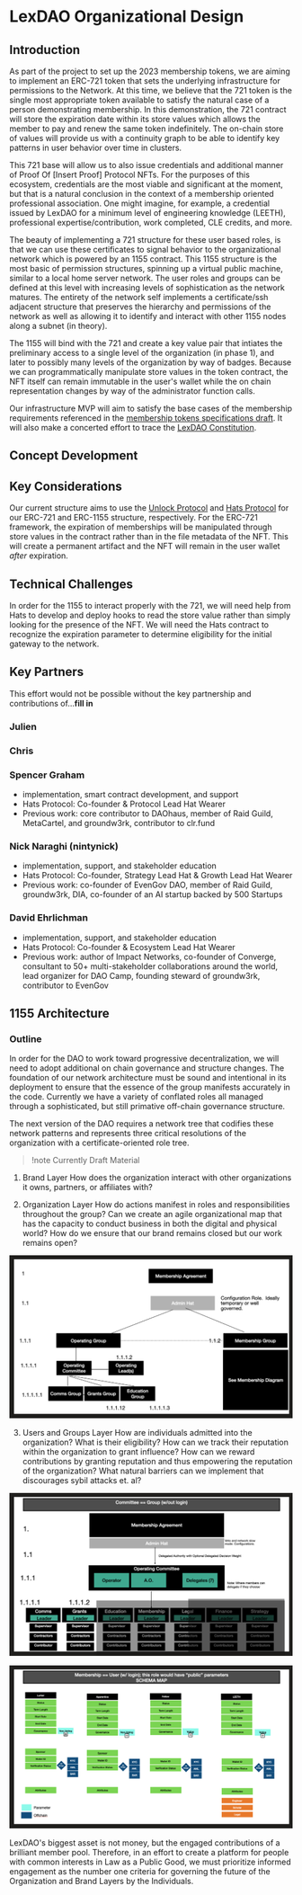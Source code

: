# LexDAO Organizational Design

## Introduction
As part of the project to set up the 2023 membership tokens, we are aiming to implement an ERC-721 token that sets the underlying infrastructure for permissions to the Network.  At this time, we believe that the 721 token is the single most appropriate token available to satisfy the natural case of a person demonstrating membership.  In this demonstration, the 721 contract will store the expiration date within its store values which allows the member to pay and renew the same token indefinitely.  The on-chain store of values will provide us with a continuity graph to be able to identify key patterns in user behavior over time in clusters.

This 721 base will allow us to also issue credentials and additional manner of Proof Of [Insert Proof] Protocol NFTs.  For the purposes of this ecosystem, credentials are the most viable and significant at the moment, but that is a natural conclusion in the context of a membership oriented professional association.  One might imagine, for example, a credential issued by LexDAO for a minimum level of engineering knowledge (LEETH), professional expertise/contribution, work completed, CLE credits, and more.  

The beauty of implementing a 721 structure for these user based roles, is that we can use these certificates to signal behavior to the organizational network which is powered by an 1155 contract.  This 1155 structure is the most basic of permission structures, spinning up a virtual public machine, similar to a local home server network.  The user roles and groups can be defined at this level with increasing levels of sophistication as the network matures.  The entirety of the network self implements a certificate/ssh adjacent structure that preserves the hierarchy and permissions of the network as well as allowing it to identify and interact with other 1155 nodes along a subnet (in theory).

The 1155 will bind with the 721 and create a key value pair that intiates the preliminary access to a single level of the organization (in phase 1), and later to possibly many levels of the organization by way of badges.  Because we can programmatically manipulate store values in the token contract, the NFT itself can remain immutable in the user's wallet while the on chain representation changes by way of the administrator function calls.

Our infrastructure MVP will aim to satisfy the base cases of the membership requirements referenced in the [membership tokens specifications draft](https://github.com/cimplylimited/LexDAO-MembershipToken-2023).  It will also make a concerted effort to trace the [LexDAO Constitution](https://github.com/lexDAO/LexDAO-Constitution/blob/master/LexDAO-Constitution%20v02.md).

## Concept Development

## Key Considerations
Our current structure aims to use the [Unlock Protocol](https://unlock-protocol.com/) and [Hats Protocol](https://www.hatsprotocol.xyz/) for our ERC-721 and ERC-1155 structure, respectively.  For the ERC-721 framework, the expiration of memberships will be manipulated through store values in the contract rather than in the file metadata of the NFT.  This will create a permanent artifact and the NFT will remain in the user wallet *after* expiration.  



## Technical Challenges
In order for the 1155 to interact properly with the 721, we will need help from Hats to develop and deploy hooks to read the store value rather than simply looking for the presence of the NFT.  We will need the Hats contract to recognize the expiration parameter to determine eligibility for the initial gateway to the network.

## Key Partners
This effort would not be possible without the key partnership and contributions of...**fill in**

### Julien

### Chris

### Spencer Graham 
 * implementation, smart contract development, and support
 * Hats Protocol: Co-founder & Protocol Lead Hat Wearer
 * Previous work: core contributor to DAOhaus, member of Raid Guild, MetaCartel, and groundw3rk, contributor to clr.fund

### Nick Naraghi (nintynick) 
 * implementation, support, and stakeholder education
 * Hats Protocol: Co-founder, Strategy Lead Hat & Growth Lead Hat Wearer
 * Previous work: co-founder of EvenGov DAO, member of Raid Guild, groundw3rk, DIA, co-founder of an AI startup backed by 500 Startups

### David Ehrlichman 
 * implementation, support, and stakeholder education
 * Hats Protocol: Co-founder & Ecosystem Lead Hat Wearer
 * Previous work: author of Impact Networks, co-founder of Converge, consultant to 50+ multi-stakeholder collaborations around the world, lead organizer for DAO Camp, founding steward of groundw3rk, contributor to EvenGov


## 1155 Architecture
### Outline

In order for the DAO to work toward progressive decentralization, we will need to adopt additional on chain governance and structure changes.  The foundation of our network architecture must be sound and intentional in its deployment to ensure that the essence of the group manifests accurately in the code.  Currently we have a variety of conflated roles all managed through a sophisticated, but still primative off-chain governance structure.

The next version of the DAO requires a network tree that codifies these network patterns and represents three critical resolutions of the organization with a certificate-oriented role tree.  
> !note
> Currently Draft Material

1. Brand Layer
How does the organization interact with other organizations it owns, partners, or affiliates with?



2. Organization Layer
How do actions manifest in roles and responsibilities throughout the group?  Can we create an agile organizational map that has the capacity to conduct business in both the digital and physical world?  How do we ensure that our brand remains closed but our work remains open?

![Organization Layer Concept](image.png)


3.  Users and Groups Layer
How are individuals admitted into the organization?  What is their eligibility?  How can we track their reputation within the organization to grant influence?  How can we reward contributions by granting reputation and thus empowering the reputation of the organization?  What natural barriers can we implement that discourages sybil attacks et. al?    

![Commitees == Groups](image-1.png)

![Membership Roles](image-2.png)

LexDAO's biggest asset is not money, but the engaged contributions of a brilliant member pool.  Therefore, in an effort to create a platform for people with common interests in Law as a Public Good, we must prioritize informed engagement as the number one criteria for governing the future of the Organization and Brand Layers by the Individuals.
